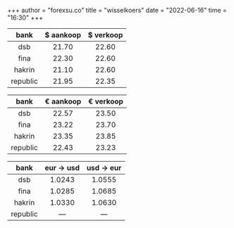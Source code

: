 +++
author = "forexsu.co"
title = "wisselkoers"
date = "2022-06-16"
time = "16:30"
+++

bank|$ aankoop|$ verkoop
:-----:|:-----:|:-----:
dsb  |21.70|22.60
fina  |22.30|22.60
hakrin  |21.10|22.60
republic  |21.95|22.35

bank|€ aankoop|€ verkoop
:-----:|:-----:|:-----:
dsb  |22.57|23.50
fina  |23.22|23.70
hakrin  |23.35|23.85
republic  |22.43|23.23

bank|eur → usd|usd → eur
:-----:|:-----:|:-----:
dsb  |1.0243|1.0555
fina  |1.0285|1.0685
hakrin  |1.0330|1.0630
republic  |—|—

